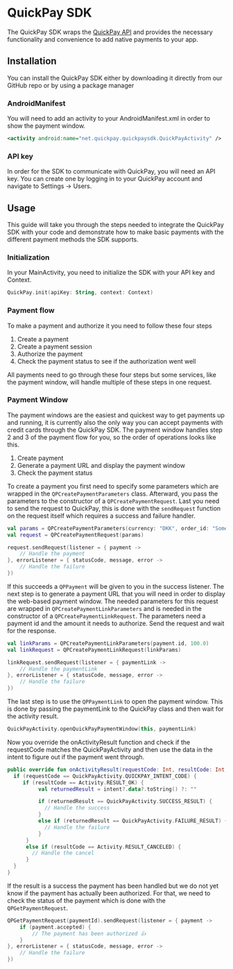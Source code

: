 # QuickPay SDK

The QuickPay SDK wraps the [QuickPay API](https://learn.quickpay.net/tech-talk/api/services/#services "QuickPay API") and provides the necessary functionality and convenience to add native payments to your app.


## Installation

You can install the QuickPay SDK either by downloading it directly from our GitHub repo or by using a package manager


### AndroidManifest

You will need to add an activity to your AndroidManifest.xml in order to show the payment window.
```xml
<activity android:name="net.quickpay.quickpaysdk.QuickPayActivity" />
```


### API key

In order for the SDK to communicate with QuickPay, you will need an API key. You can create one by logging in to your QuickPay account and navigate to Settings -> Users.


## Usage

This guide will take you through the steps needed to integrate the QuickPay SDK with your code and demonstrate how to make basic payments with the different payment methods the SDK supports.


### Initialization

In your MainActivity, you need to initialize the SDK with your API key and Context.
```kotlin
QuickPay.init(apiKey: String, context: Context)
```


### Payment flow

To make a payment and authorize it you need to follow these four steps
1. Create a payment
2. Create a payment session
3. Authorize the payment
4. Check the payment status to see if the authorization went well

All payments need to go through these four steps but some services, like the payment window, will handle multiple of these steps in one request.


### Payment Window

The payment windows are the easiest and quickest way to get payments up and running, it is currently also the only way you can accept payments with credit cards through the QuickPay SDK. The payment window handles step 2 and 3 of the payment flow for you, so the order of operations looks like this.

1. Create payment
2. Generate a payment URL and display the payment window
3. Check the payment status

To create a payment you first need to specify some parameters which are wrapped in the `QPCreatePaymentParameters` class. Afterward, you pass the parameters to the constructor of a `QPCreatePaymentRequest`. Last you need to send the request to QuickPay, this is done with the `sendRequest` function on the request itself which requires a success and failure handler.

```kotlin
val params = QPCreatePaymentParameters(currency: "DKK", order_id: "SomeOrderId")
val request = QPCreatePaymentRequest(params)

request.sendRequest(listener = { payment ->
    // Handle the payment
}, errorListener = { statusCode, message, error ->
    // Handle the failure
})
```

If this succeeds a `QPPayment` will be given to you in the success listener. The next step is to generate a payment URL that you will need in order to display the web-based payment window. The needed parameters for this request are wrapped in `QPCreatePaymentLinkParameters` and is needed in the constructor of a `QPCreatePaymentLinkRequest`. The parameters need a payment id and the amount it needs to authorize. Send the request and wait for the response.

```kotlin
val linkParams = QPCreatePaymentLinkParameters(payment.id, 100.0)
val linkRequest = QPCreatePaymentLinkRequest(linkParams)

linkRequest.sendRequest(listener = { paymentLink ->
    // Handle the paymentLink
}, errorListener = { statusCode, message, error ->
    // Handle the failure
})
```

The last step is to use the `QPPaymentLink` to open the payment window. This is done by passing the paymentLink to the QuickPay class and then wait for the activity result.

```kotlin
QuickPayActivity.openQuickPayPaymentWindow(this, paymentLink)
```

Now you override the onActivityResult function and check if the requestCode matches the QuickPayActivity and then use the data in the intent to figure out if the payment went through.

```kotlin
public override fun onActivityResult(requestCode: Int, resultCode: Int, intent: Intent?) {
  if (requestCode == QuickPayActivity.QUICKPAY_INTENT_CODE) {
     if (resultCode == Activity.RESULT_OK) {
          val returnedResult = intent?.data?.toString() ?: ""

          if (returnedResult == QuickPayActivity.SUCCESS_RESULT) {
            // Handle the success
          }
          else if (returnedResult == QuickPayActivity.FAILURE_RESULT) {
            // Handle the failure
          }
      }
      else if (resultCode == Activity.RESULT_CANCELED) {
        // Handle the cancel
      }
  }
}
```

If the result is a success the payment has been handled but we do not yet know if the payment has actually been authorized. For that, we need to check the status of the payment which is done with the `QPGetPaymentRequest`.

```kotlin
QPGetPaymentRequest(paymentId).sendRequest(listener = { payment ->
    if (payment.accepted) {
        // The payment has been authorized 👍
    }
}, errorListener = { statusCode, message, error ->
    // Handle the failure
})
```
